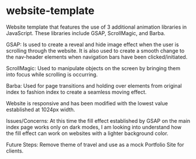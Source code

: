 # website-template
Website template that features the use of 3 additional animation libraries in JavaScript.
These libraries include GSAP, ScrollMagic, and Barba.

GSAP: Is used to create a reveal and hide image effect when the user is scrolling through the website. It is also used to create a smooth change to the nav-header elements when navigation bars have been clicked/initiated.

ScrollMagic: Used to manipulate objects on the screen by bringing them into focus while scrolling is occurring.

Barba: Used for page transitions and holding over elements from original index to fashion index to create a seamless moving effect.

Website is responsive and has been modified with the lowest value established at 1024px width.


Issues/Concerns:
At this time the fill effect established by GSAP on the main index page works only on dark modes, I am looking into understand how the fill effect can work on websites with a lighter background color.

Future Steps:
Remove theme of travel and use as a mock Portfolio Site for clients.
